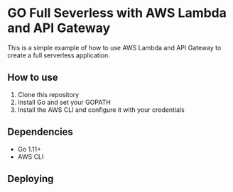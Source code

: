 # GO Full Severless with AWS Lambda and API Gateway

This is a simple example of how to use AWS Lambda and API Gateway to create a full serverless application.

## How to use
1. Clone this repository
2. Install Go and set your GOPATH
3. Install the AWS CLI and configure it with your credentials

## Dependencies

- Go 1.11+
- AWS CLI

## Deploying
